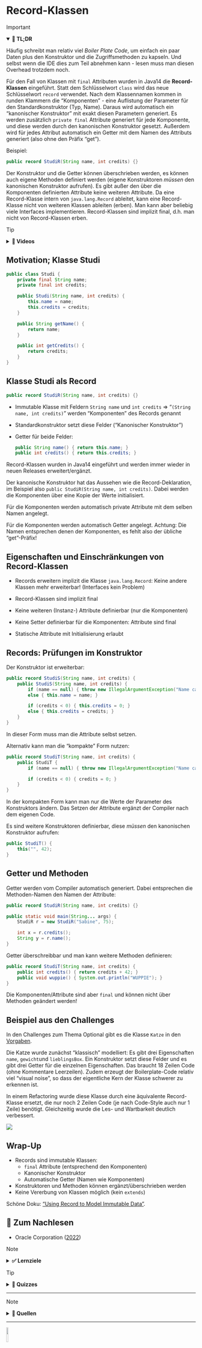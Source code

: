 # Record-Klassen

> [!IMPORTANT]
>
> <details open>
>
> <summary><strong>🎯 TL;DR</strong></summary>
>
> Häufig schreibt man relativ viel *Boiler Plate Code*, um einfach ein
> paar Daten plus den Konstruktor und die Zugriffsmethoden zu kapseln.
> Und selbst wenn die IDE dies zum Teil abnehmen kann - lesen muss man
> diesen Overhead trotzdem noch.
>
> Für den Fall von Klassen mit `final` Attributen wurden in Java14 die
> **Record-Klassen** eingeführt. Statt dem Schlüsselwort `class` wird
> das neue Schlüsselwort `record` verwendet. Nach dem Klassennamen
> kommen in runden Klammern die “Komponenten” - eine Auflistung der
> Parameter für den Standardkonstruktor (Typ, Name). Daraus wird
> automatisch ein “kanonischer Konstruktor” mit exakt diesen Parametern
> generiert. Es werden zusätzlich `private final` Attribute generiert
> für jede Komponente, und diese werden durch den kanonischen
> Konstruktor gesetzt. Außerdem wird für jedes Attribut automatisch ein
> Getter mit dem Namen des Attributs generiert (also ohne den Präfix
> “get”).
>
> Beispiel:
>
> ``` java
> public record StudiR(String name, int credits) {}
> ```
>
> Der Konstruktor und die Getter können überschrieben werden, es können
> auch eigene Methoden definiert werden (eigene Konstruktoren *müssen*
> den kanonischen Konstruktor aufrufen). Es gibt außer den über die
> Komponenten definierten Attribute keine weiteren Attribute. Da eine
> Record-Klasse intern von `java.lang.Record` ableitet, kann eine
> Record-Klasse nicht von weiteren Klassen ableiten (erben). Man kann
> aber beliebig viele Interfaces implementieren. Record-Klassen sind
> implizit final, d.h. man nicht von Record-Klassen erben.
>
> </details>

> [!TIP]
>
> <details>
>
> <summary><strong>🎦 Videos</strong></summary>
>
> - [VL Record-Klassen](https://youtu.be/5RMhdCsZL6Y)
> - [Demo Record-Klassen](https://youtu.be/jWBAXWH0MUc)
>
> </details>

## Motivation; Klasse Studi

``` java
public class Studi {
    private final String name;
    private final int credits;

    public Studi(String name, int credits) {
        this.name = name;
        this.credits = credits;
    }

    public String getName() {
        return name;
    }

    public int getCredits() {
        return credits;
    }
}
```

## Klasse Studi als Record

``` java
public record StudiR(String name, int credits) {}
```

- Immutable Klasse mit Feldern `String name` und `int credits` =\>
  “`(String name, int credits)`” werden “Komponenten” des Records
  genannt

- Standardkonstruktor setzt diese Felder (“Kanonischer Konstruktor”)

- Getter für beide Felder:

  ``` java
  public String name() { return this.name; }
  public int credits() { return this.credits; }
  ```

Record-Klassen wurden in Java14 eingeführt und werden immer wieder in
neuen Releases erweitert/ergänzt.

Der kanonische Konstruktor hat das Aussehen wie die Record-Deklaration,
im Beispiel also `public StudiR(String name, int credits)`. Dabei werden
die Komponenten über eine Kopie der Werte initialisiert.

Für die Komponenten werden automatisch private Attribute mit dem selben
Namen angelegt.

Für die Komponenten werden automatisch Getter angelegt. Achtung: Die
Namen entsprechen denen der Komponenten, es fehlt also der übliche
“get”-Präfix!

## Eigenschaften und Einschränkungen von Record-Klassen

- Records erweitern implizit die Klasse `java.lang.Record`: Keine andere
  Klassen mehr erweiterbar! (Interfaces kein Problem)

- Record-Klassen sind implizit final

- Keine weiteren (Instanz-) Attribute definierbar (nur die Komponenten)

- Keine Setter definierbar für die Komponenten: Attribute sind final

- Statische Attribute mit Initialisierung erlaubt

## Records: Prüfungen im Konstruktor

Der Konstruktor ist erweiterbar:

``` java
public record StudiS(String name, int credits) {
    public StudiS(String name, int credits) {
        if (name == null) { throw new IllegalArgumentException("Name cannot be null!"); }
        else { this.name = name; }

        if (credits < 0) { this.credits = 0; }
        else { this.credits = credits; }
    }
}
```

In dieser Form muss man die Attribute selbst setzen.

Alternativ kann man die “kompakte” Form nutzen:

``` java
public record StudiT(String name, int credits) {
    public StudiT {
        if (name == null) { throw new IllegalArgumentException("Name cannot be null!"); }

        if (credits < 0) { credits = 0; }
    }
}
```

In der kompakten Form kann man nur die Werte der Parameter des
Konstruktors ändern. Das Setzen der Attribute ergänzt der Compiler nach
dem eigenen Code.

Es sind weitere Konstruktoren definierbar, diese *müssen* den
kanonischen Konstruktor aufrufen:

``` java
public StudiT() {
    this("", 42);
}
```

## Getter und Methoden

Getter werden vom Compiler automatisch generiert. Dabei entsprechen die
Methoden-Namen den Namen der Attribute:

``` java
public record StudiR(String name, int credits) {}

public static void main(String... args) {
    StudiR r = new StudiR("Sabine", 75);

    int x = r.credits();
    String y = r.name();
}
```

Getter überschreibbar und man kann weitere Methoden definieren:

``` java
public record StudiT(String name, int credits) {
    public int credits() { return credits + 42; }
    public void wuppie() { System.out.println("WUPPIE"); }
}
```

Die Komponenten/Attribute sind aber `final` und können nicht über
Methoden geändert werden!

## Beispiel aus den Challenges

In den Challenges zum Thema Optional gibt es die Klasse `Katze` in den
[Vorgaben](https://github.com/Programmiermethoden-CampusMinden/PM-Lecture/blob/master/markdown/modern-java/src/challenges/optional/Katze.java).

Die Katze wurde zunächst “klassisch” modelliert: Es gibt drei
Eigenschaften `name`, `gewicht`und `lieblingsBox`. Ein Konstruktor setzt
diese Felder und es gibt drei Getter für die einzelnen Eigenschaften.
Das braucht 18 Zeilen Code (ohne Kommentare Leerzeilen). Zudem erzeugt
der Boilerplate-Code relativ viel “visual noise”, so dass der
eigentliche Kern der Klasse schwerer zu erkennen ist.

In einem Refactoring wurde diese Klasse durch eine äquivalente
Record-Klasse ersetzt, die nur noch 2 Zeilen Code (je nach Code-Style
auch nur 1 Zeile) benötigt. Gleichzeitig wurde die Les- und Wartbarkeit
deutlich verbessert.

<img src="images/screenshot_katze.png">

## Wrap-Up

- Records sind immutable Klassen:
  - `final` Attribute (entsprechend den Komponenten)
  - Kanonischer Konstruktor
  - Automatische Getter (Namen wie Komponenten)
- Konstruktoren und Methoden können ergänzt/überschrieben werden
- Keine Vererbung von Klassen möglich (kein `extends`)

Schöne Doku: [“Using Record to Model Immutable
Data”](https://dev.java/learn/using-record-to-model-immutable-data/).

## 📖 Zum Nachlesen

- Oracle Corporation ([2022](#ref-LernJava))

> [!NOTE]
>
> <details>
>
> <summary><strong>✅ Lernziele</strong></summary>
>
> - k2: Record-Klassen sind final
> - k2: Record-Klassen haben einen kanonischen Konstruktor
> - k2: Die Attribute von Record-Klassen sind final und werden
>   automatisch angelegt und über den Konstruktor gesetzt
> - k2: Die Getter in Record-Klassen haben die Namen und Typen der
>   Komponenten, also keinen Präfix ‘get’
> - k2: Der kanonische Konstruktor kann ergänzt werden
> - k2: Es können weitere Methoden definiert werden
> - k2: Record-Klassen können nicht von anderen Klassen erben, können
>   aber Interfaces implementieren
> - k3: Einsatz von Record-Klassen
>
> </details>

> [!TIP]
>
> <details>
>
> <summary><strong>🧩 Quizzes</strong></summary>
>
> - [Quiz Record-Klassen
>   (ILIAS)](https://www.hsbi.de/elearning/goto.php?target=tst_1106527&client_id=FH-Bielefeld)
>
> </details>

------------------------------------------------------------------------

> [!NOTE]
>
> <details>
>
> <summary><strong>👀 Quellen</strong></summary>
>
> <div id="refs" class="references csl-bib-body hanging-indent"
> entry-spacing="0">
>
> <div id="ref-LernJava" class="csl-entry">
>
> Oracle Corporation. 2022. „Learn Java“. 2022.
> <https://dev.java/learn/>.
>
> </div>
>
> </div>
>
> </details>

------------------------------------------------------------------------

<img src="https://licensebuttons.net/l/by-sa/4.0/88x31.png" width="10%">

Unless otherwise noted, this work is licensed under CC BY-SA 4.0.

<blockquote><p><sup><sub><strong>Last modified:</strong> 02b1db8 (markdown: reformat (#32), 2025-08-10)<br></sub></sup></p></blockquote>
